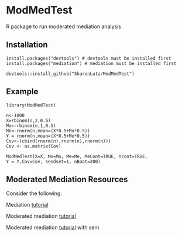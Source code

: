 # ModMedTest
R package to run moderated mediation analysis

## Installation
```
install.packages("devtools") # devtools must be installed first
install.packages("mediation") # mediation must be installed first

devtools::install_github("SharonLutz/ModMedTest")
```

## Example
```
library(ModMedTest)

n<-1000
X=rbinom(n,2,0.5)
Mo<-rbinom(n,1,0.5)
Me<-rnorm(n,mean=(X*0.5+Mo*0.5))
Y = rnorm(n,mean=(X*0.5+Me*0.5))
Cov<-(cbind(rnorm(n),rnorm(n),rnorm(n)))
Cov <- as.matrix(Cov)

ModMedTest(X=X, Mo=Mo, Me=Me, MeCont=TRUE, Ycont=TRUE, 
Y = Y,Cov=Cov, seedset=1, nBoot=200)
```

## Moderated Mediation Resources
Consider the following:

Mediation [tutorial](https://data.library.virginia.edu/introduction-to-mediation-analysis/)

Moderated mediation [tutorial](https://data.library.virginia.edu/getting-started-with-moderated-mediation/)

Moderated mediation [tutorial](https://ademos.people.uic.edu/Chapter15.html) with sem
